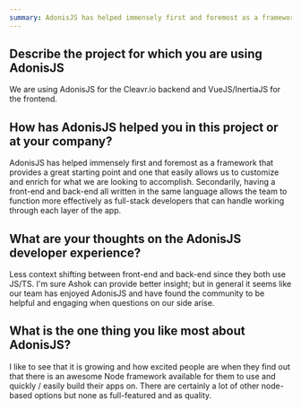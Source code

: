 ```yaml
---
summary: AdonisJS has helped immensely first and foremost as a framework that provides a great starting point and one that easily allows us to customize and enrich for what we are looking to accomplish
---
```


## Describe the project for which you are using AdonisJS

We are using AdonisJS for the Cleavr.io backend and VueJS/InertiaJS for the frontend. 

## How has AdonisJS helped you in this project or at your company?

AdonisJS has helped immensely first and foremost as a framework that provides a great starting point and one that easily allows us to customize and enrich for what we are looking to accomplish. Secondarily, having a front-end and back-end all written in the same language allows the team to function more effectively as full-stack developers that can handle working through each layer of the app. 

## What are your thoughts on the AdonisJS developer experience?

Less context shifting between front-end and back-end since they both use JS/TS. I'm sure Ashok can provide better insight; but in general it seems like our team has enjoyed AdonisJS and have found the community to be helpful and engaging when questions on our side arise. 

## What is the one thing you like most about AdonisJS?

I like to see that it is growing and how excited people are when they find out that there is an awesome Node framework available for them to use and quickly / easily build their apps on. There are certainly a lot of other node-based options but none as full-featured and as quality.
